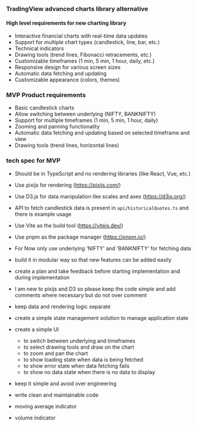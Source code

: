 ### TradingView advanced charts library alternative

#### High level requirements for new charting library

- Interactive financial charts with real-time data updates
- Support for multiple chart types (candlestick, line, bar, etc.)
- Technical indicators
- Drawing tools (trend lines, Fibonacci retracements, etc.)
- Customizable timeframes (1 min, 5 min, 1 hour, daily, etc.)
- Responsive design for various screen sizes
- Automatic data fetching and updating
- Customizable appearance (colors, themes)

### MVP Product requirements

- Basic candlestick charts
- Allow switching between underlying (NIFTY, BANKNIFTY)
- Support for multiple timeframes (1 min, 5 min, 1 hour, daily)
- Zooming and panning functionality
- Automatic data fetching and updating based on selected timeframe and view
- Drawing tools (trend lines, horizontal lines)

### tech spec for MVP

- Should be in TypeScript and no rendering libraries (like React, Vue, etc.)
- Use pixijs for rendering (https://pixijs.com/)
- Use D3.js for data manipulation like scales and axes (https://d3js.org/)
- API to fetch candlestick data is present in `api/historicalQuotes.ts` and there is example usage
- Use Vite as the build tool (https://vitejs.dev/)
- Use pnpm as the package manager (https://pnpm.io/)
- For Now only use underlying 'NIFTY' and 'BANKNIFTY' for fetching data
- build it in modular way so that new features can be added easily
- create a plan and take feedback before starting implementation and during implementation
- I am new to pixijs and D3 so please keep the code simple and add comments where necessary but do not over comment
- keep data and rendering logic separate
- create a simple state management solution to manage application state
- create a simple UI
  - to switch between underlying and timeframes
  - to select drawing tools and draw on the chart
  - to zoom and pan the chart
  - to show loading state when data is being fetched
  - to show error state when data fetching fails
  - to show no data state when there is no data to display
- keep it simple and avoid over engineering
- write clean and maintainable code

- moving average indicator
- volume indicator
